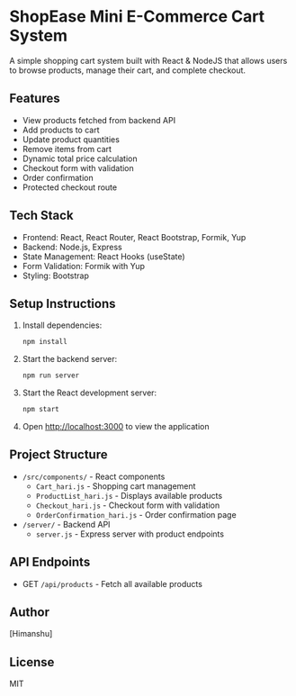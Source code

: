 # ShopEase Mini E-Commerce Cart System

A simple shopping cart system built with React & NodeJS that allows users to browse products, manage their cart, and complete checkout.

## Features

- View products fetched from backend API
- Add products to cart
- Update product quantities
- Remove items from cart
- Dynamic total price calculation
- Checkout form with validation
- Order confirmation
- Protected checkout route

## Tech Stack

- Frontend: React, React Router, React Bootstrap, Formik, Yup
- Backend: Node.js, Express
- State Management: React Hooks (useState)
- Form Validation: Formik with Yup
- Styling: Bootstrap

## Setup Instructions

1. Install dependencies:
   ```bash
   npm install
   ```

2. Start the backend server:
   ```bash
   npm run server
   ```

3. Start the React development server:
   ```bash
   npm start
   ```

4. Open [http://localhost:3000](http://localhost:3000) to view the application

## Project Structure

- `/src/components/` - React components
  - `Cart_hari.js` - Shopping cart management
  - `ProductList_hari.js` - Displays available products
  - `Checkout_hari.js` - Checkout form with validation
  - `OrderConfirmation_hari.js` - Order confirmation page
- `/server/` - Backend API
  - `server.js` - Express server with product endpoints

## API Endpoints

- GET `/api/products` - Fetch all available products

## Author

[Himanshu]

## License

MIT
